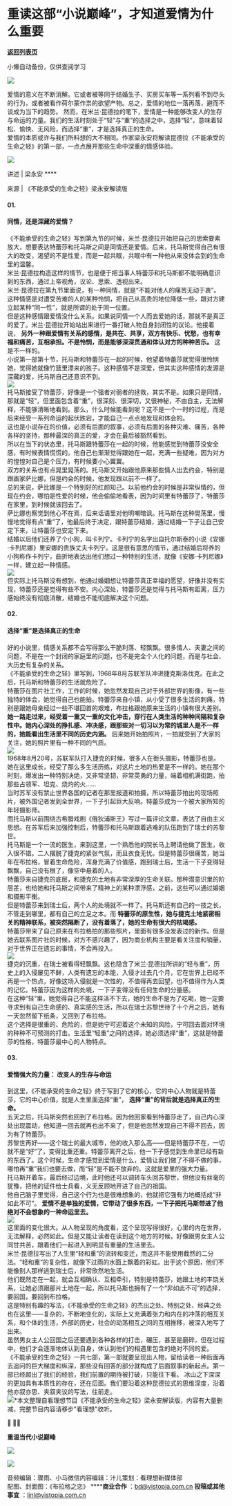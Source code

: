 # 重读这部“小说巅峰”，才知道爱情为什么重要

[**返回列表页**](/gzh/看理想)

小懒自动备份，仅供查阅学习

![](https://mmbiz.qpic.cn/mmbiz_png/aP7vrTpXJxRA0ViaNRqia18YGj5LgX4VSibTFXfBlkXZakYUA8yBkEQYYmpmDmxH0IZyeY4oUcOiabiaj1PywxF6StQ/640?wx_fmt=png)

  
爱情的意义在不断消解。它或者被等同于结婚生子、买房买车等一系列看不到尽头的行为，或者被看作荷尔蒙作祟的欲望产物。总之，爱情的地位一落再落，避而不谈成为当下的趋势。
然而，在米兰·昆德拉的笔下，爱情是一种能够改变人的生存与命运的力量。我们的生活时刻处于“轻”与“重”的选择之中，选择“轻”，意味着轻松、愉快、无风险，而选择“重”，才是选择真正的生命。  
爱情的本质或许与我们所料想的大不相同。作家梁永安将解读昆德拉《不能承受的生命之轻》的第一部，一点点展开那些生命中深重的情感体验。  

![](https://mmbiz.qpic.cn/mmbiz_png/aP7vrTpXJxRA0ViaNRqia18YGj5LgX4VSibyicaNpfZMjSJFGHr85glQV0UvxPDGJ30TMHYUPnUHgbYyqpCwF83EGw/640?wx_fmt=other&wxfrom;=5&wx;_lazy=1&wx;_co=1&tp;=webp)

  

讲述 | 梁永安 ****

来源 | 《不能承受的生命之轻》梁永安解读版

  

####  **01.**

####  **同情，还是深藏的爱情？**

  
《不能承受的生命之轻》写到第九节的时候，米兰·昆德拉开始把自己的思索要素放大，想要表达特蕾莎和托马斯之间是同情还是爱情。后来，托马斯觉得自己有很大的改变，渴望的不是性爱，而是一起共眠，共眠中有一种他从来没体会到的生命里的温馨。  
米兰·昆德拉构造这样的情节，也是便于把当事人特蕾莎和托马斯都不能明确意识到的东西，通过上帝视角，议论、思索、透视出来。  
米兰·昆德拉在第九节里面说，有一种同情，就是“不能对他人的痛苦无动于衷”。这种情感是对遭受苦难的人的某种怜悯，把自己从高贵的地位降低一些，跟对方建立起某种“同一性”，就是所谓的处于同一位置。  
但是这种感情跟爱情没什么关系。如果说同情一个人而去爱她的话，那就不是真正的爱了。米兰·昆德拉开始站出来进行一番打破人物自身封闭性的议论。他接着说，
**另外一种跟爱情有关系的感情，是共在、共享，双方有快乐、忧愁，也有幸福和痛苦，互相承担。不是怜悯，而是能够深深贯通和体认对方的种种苦乐。**
这是不一样的。  
小说第一部第十节，托马斯和特蕾莎在一起的时候，他望着特蕾莎就觉得很怜悯她，觉得她就像竹篮里漂来的孩子。这种感情不是深爱，但其实这种感情的发源是深藏的爱，托马斯自己还意识不到。  
![](https://mmbiz.qpic.cn/mmbiz_png/aP7vrTpXJxRQibMWUhLdu45heCClJm7ZboRvibnHaribZTIQN36wjBHJfgPV8Goc1CIaZ6hA06O36Gntnp2Bibh4oQ/640?wx_fmt=png&from;=appmsg)  
托马斯接受了特蕾莎，好像是一个强者对弱者的拯救，其实不是。如果只是同情，那就是“轻”，但里面包含着“重”，很深刻、很深切，又很神秘，不由自主，无法解释，不能够清晰地看到。那么，什么时候能看到呢？这不是一个一时的过程，而是后来经受一系列命运的起伏跌宕，才能自己一点点地发现和体会的。  
这也是小说存在的价值，必须有后面的叙事，必须有后面的各种灾难、痛苦，各种各样的坚持，那种最深的真正的爱，才会在最后被豁然看到。  
所以在当下的状态里，托马斯跟特蕾莎在一起的时候，他能感觉到特蕾莎没安全感，有时候表情慌慌的。他自己也渐渐觉得跟她在一起，充满一些疑难，因为对方的惶惶对自己是个压力，有时候要小心翼翼。  
双方的关系也有点晃里晃荡的。托马斯又开始跟他原来那些情人出去约会，特别是跟画家萨比娜，但是约会的时候，他发现跟以前不一样了。  
总的来说，萨比娜是一个特别好的红颜知己。以前他约会的时候是非常纵情的，但现在约会，哪怕是性爱的时候，他会偷偷地看表，因为时间里有特蕾莎了，特蕾莎在家里，到时候就该回去了。  
萨比娜也察觉到他心不在焉，后来话语里对他明嘲暗讽。托马斯在这种晃荡里，慢慢地觉得有点“重”了，他最后终于决定，跟特蕾莎结婚，通过结婚一下子让自己安定下来，让特蕾莎也安定下来。  
结婚以后他们还养了个小狗，叫卡列宁。卡列宁的名字出自托尔斯泰的小说《安娜·卡列尼娜》里安娜的贵族丈夫卡列宁。这是很有意思的情节，通过结婚后将养的小狗称作卡列宁，曲折地表达出他们想过一种特别的生活，就像《安娜·卡列尼娜》一样，建立起一种情感。  
![](https://mmbiz.qpic.cn/mmbiz_png/aP7vrTpXJxRQibMWUhLdu45heCClJm7ZbxicEs3ArN1IbadjmDvfFuNFficCuQZ1ic7je6BmvNH1l1ibS8kuYcWWIqQ/640?wx_fmt=png&from;=appmsg)  
但实际上托马斯没有想到，他通过婚姻想让特蕾莎真正幸福的愿望，好像并没有实现，特蕾莎还是觉得有些不安。内心深处，特蕾莎还是觉得与托马斯有距离，压力感始终没有彻底消散，结婚也不能彻底解决这个问题。  

####  **02.**

####  **选择“重”是选择真正的生命**  

好的小说里，情感关系都不会写得那么干脆利落、轻飘飘。很多情人、夫妻之间的问题，不是在一个封闭的家庭里的问题，也不是完全个人化的问题，而是与社会、大历史有复杂的关系。  
《不能承受的生命之轻》里写到，1968年8月苏联军队冲进捷克斯洛伐克。在此之后，托马斯和特蕾莎的生活就危险了。  
特蕾莎在图片社工作，工作的时候，她忽然发现自己对于外部世界的影像，有一些独特的体会，她觉得自己也能拍。特蕾莎来自小镇，从小受了很多生活的刺痛，特别是跟她母亲经过一些不堪回首的艰难，布拉格跟她原来生活的小镇有很大差别。  
**她一路走过来，经受着一重又一重的文化冲击，穿行在人类生活的种种间隔和复杂性中。她内心深处的挣扎感、冲决感，跟那些对一切习以为常的城里人是不一样的，她能看出生活里不同的历史内涵。**
后来她开始拍照片，一拍就受到了大家的关注，她的照片里有一种不同的气质。  
![](https://mmbiz.qpic.cn/mmbiz_png/aP7vrTpXJxRQibMWUhLdu45heCClJm7ZbkkJAbkO7ZWqmzjEtelicP2fANLThzoKplolYm4PxDPeaicV8FwBYjF4Q/640?wx_fmt=png&from;=appmsg)  
1968年8月20号，苏联军队打入捷克的时候，很多人在街头摄影，特蕾莎也是。她在这里成长，经受了那么多生活历练，对这片土地的热爱是不一样的。她在那个时刻，爆发出一种特别决绝，又非常坚韧，非常英勇的力量，端着相机满街跑，拍那些占领军、坦克、烧灼的火……  
当时苏军没有禁止世界各国的记者在那里报道和拍摄，所以特蕾莎拍出的现场照片，被外国记者发到全世界，一下子引起巨大反响。特蕾莎成为一个被大家所知的年轻摄影师。  
而托马斯以前围绕古希腊戏剧《俄狄浦斯王》写过一篇评论文章，表达了自由主义思想。在苏军后来加强控制后，特蕾莎和托马斯跟着逃难的队伍跑到了瑞士的苏黎世。  
托马斯是一个一流的医生，来到这里，一个熟悉他的院长马上聘请他做了医生，收入很不错。二人摆脱了捷克的紧张气氛，而且衣食无忧。但是特蕾莎很痛苦，她当年在布拉格，冒着生命危险，浑身充满了价值感，跑到瑞士后，生活一下子变得轻飘飘，自己没有根了，像空中悬着的人。  
特蕾莎来自捷克的底层，和捷克的土地有非常深厚的生命关联。那种潜意识里的阶层差，也给她和托马斯之间带来了精神上的某种漂浮感，之前，这些可以通过婚姻和摄影平衡。  
但是特蕾莎来到瑞士后，两个人的处境就不一样了。托马斯还有自己的一技之长，不管走到哪里，都有自己的立足之本。而
**特蕾莎的原生性，她与捷克土地紧密相关的精神联系，被突然隔断了，没有着落了，她的生命有很大的枯竭感。**  
特蕾莎带来了自己原来在布拉格拍的那些照片，里面有很多没发表过的新作。但是她去联系图片社的时候，对方不感兴趣了，因为商业机构主要是看关注度和销量，对于世界正在遗忘的事情，不会再投入。  
![](https://mmbiz.qpic.cn/mmbiz_png/aP7vrTpXJxRQibMWUhLdu45heCClJm7Zbh34pcDicHA9k2DB8KxOTW7LfgFUK0FhDI2fMxbIn6tOqSlDD2hx9ibibw/640?wx_fmt=png&from;=appmsg)  
捷克的沉重，在瑞士被看得轻飘飘。这也隐含了米兰·昆德拉所讲的“轻与重”，历史上的入侵屡见不鲜，人类有遗忘的本能，入侵才过去几个月，它在世界上已经不再是一个热点，好像这场入侵就是一次性的，不值得再去回望，也不值得作为人类的记忆。特蕾莎因为这样的处境，一下子变得没有任何生命的分量感。  
在这种“轻”里，她觉得自己不能这样活不下去，她的生命不是为了吃喝，她一定要寻求到有自己生命感的、真实感的生活，所以在瑞士苏黎世待了十个月之后，她有一天忽然留下纸条，又回到了布拉格。  
这个选择是很重的、危险的，但是她宁可迎着这个未知的风险，宁可回去面对环境的种种不可预测的打击。生活里“轻重”之间的选择，她必须选择“重”，这就是特蕾莎的性格，特蕾莎最中心的人物特点。  

####  **03.**

####  **爱情强大的力量：** **改变人的生存与命运**  

到这里，《不能承受的生命之轻》终于写到了它的核心，它的中心人物就是特蕾莎，它的中心价值，就是人生里面选择“重”，
**选择“重”的背后就是选择真正的生命。**  
五天之后，托马斯突然也回到了布拉格。因为他回家看到特蕾莎走了，自己内心深处出现震动，他知道一回去就再也出不来了，但是他忽然发现自己不得不回去，因为有了特蕾莎。  
苏黎世再好——这个瑞士的最大城市，他的收入那么高——但是特蕾莎不在，一切就不是“好”了，变得比重还重。特蕾莎离开之后，他一下子感觉到生命里已经有新的东西了。这个时候，生命才感觉到爱情是什么，爱情让我们做了不得不做的事，哪怕再“重”我们也要去做，而“轻”是不能不放弃的。这就是爱里的强大力量。  
托马斯开着车，最后经过边境，此时他还可以调转车头回苏黎世，但他没有丝毫的犹豫，把他的证件给士兵看，义无反顾地开进了自己的祖国。  
他自己脑子里觉得，自己这个行为也是很难想象的，他就把它强有力地概括成“非如此不可”。
**爱情不是单独的爱情，它带动了很多东西，一下子把托马斯带进了他绝对不会想象的一种命运里去。**  
![](https://mmbiz.qpic.cn/mmbiz_png/aP7vrTpXJxRQibMWUhLdu45heCClJm7ZbApb1NrQZeCdXhKAwKEHt6vQA23ulu8vU8Eia8AFbbfribLk9KIWwFgXQ/640?wx_fmt=png&from;=appmsg)  
这里面的变化很大。从人物呈现的角度看，这个呈现写得很好，心里的内在世界，无法解释，必然如此。但是又能让读者在读到这个地方的时候，好像跟男女主人公同甘共苦，跟着他们一起进入到明显有重量的生活里去。  
米兰·昆德拉写出了人生里“轻和重”的流转和变迁，而这并不能使用截然的二分法。“轻和重”的复杂性，就像下过雨的水面上飘着的彩虹。出于这个原因，他们不能像别人那样逃到瑞士后，非常欣然地生活。  
他们既然走在一起，就会互相确认、互相牵引，特别是特蕾莎，她跟土地的丰饶关系，让她必须跟那片土地在一起，所以托马斯也拥有了一个“非如此不可”的选择，要回国，要回到布拉格。  
这是特别有趣的写法，《不能承受的生命之轻》的杰出之处、特别之处、经典之处也在这里——复杂的，不断地变化的，实际上又充满着张力和内在的冲荡的相互关系，和个体的生活，外部的历史，社会的动荡相互之间的互相推移，被深入地写了出来。  
虽然男女主人公回国之后还要遇到各种各样的打击，碾压，甚至是磨碎，但在过程中，他们才会逐渐地体认到自身，体认到他们的相遇里包含的绝对不同的爱。  
《不能承受的生命之轻》一共七部，第一部就要呈现出人物，留给读者一种后面再去追问的巨大梯度和纵深，那些没有回答的部分就构成了后面叙事的新起点。第一部已经超出了我们的经验，我们前置的期待被打破，只能往下看。
冰山之下深深的更加具有本质性的存在，还在后面。我们要沿着这种昆德拉式的思维深度，沿着他亦叙亦思、夹叙夹议的写法，往前走。  
![](https://mmbiz.qpic.cn/mmbiz_png/aP7vrTpXJxRA0ViaNRqia18YGj5LgX4VSibCtkY28xLiaOEanibJrx7E0bWiaH8tRc0WkaCZ35VoiabPsr0urCBdAzT9Q/640?wx_fmt=other&wxfrom;=5&wx;_lazy=1&wx;_co=1&tp;=webp)*本文整理自看理想节目《不能承受的生命之轻》梁永安解读版，内容有大量删减，完整节目内容请移步"看理想"收听。  

 **🎩 ✍🏻**

 **重温当代小说巅峰**

![](https://mmbiz.qpic.cn/mmbiz_jpg/aP7vrTpXJxRQibMWUhLdu45heCClJm7ZbS7sics1Q4kWhibQHMw5PXNWNNM26daxfmL51ty3Q4bxWgicIbvORULssg/640?wx_fmt=jpeg)

  
![](https://mmbiz.qpic.cn/mmbiz_png/aP7vrTpXJxRA0ViaNRqia18YGj5LgX4VSibCtkY28xLiaOEanibJrx7E0bWiaH8tRc0WkaCZ35VoiabPsr0urCBdAzT9Q/640?wx_fmt=other&wxfrom;=5&wx;_lazy=1&wx;_co=1&tp;=webp)

  

音频编辑：骤雨、小马微信内容编辑：汁儿策划：看理想新媒体部  
配图、封面图：《布拉格之恋》 ******商业合作** ：bd@vistopia.com.cn **投稿或其他事宜**
：linl@vistopia.com.cn

